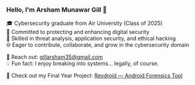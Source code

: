 ### Hello, I'm Arsham Munawar Gill 👋

🎓 Cybersecurity graduate from Air University (Class of 2025)  
🔐 Committed to protecting and enhancing digital security  
💼 Skilled in threat analysis, application security, and ethical hacking  
🌐 Eager to contribute, collaborate, and grow in the cybersecurity domain  

📩 Reach out: gillarsham35@gmail.com  
💡 Fun fact: I enjoy breaking into systems... legally, of course.

🚀 Check out my Final Year Project: [Revdroid — Android Forensics Tool](https://revdroid.com/)


